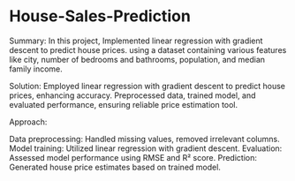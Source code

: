 # House-Sales-Prediction
Summary:
In this project, Implemented linear regression with gradient descent to predict house prices. using a dataset containing various features like city, number of bedrooms and bathrooms, population, and median family income.

Solution:
Employed linear regression with gradient descent to predict house prices, enhancing accuracy. Preprocessed data, trained model, and evaluated performance, ensuring reliable price estimation tool.

Approach:

Data preprocessing: Handled missing values, removed irrelevant columns.
Model training: Utilized linear regression with gradient descent.
Evaluation: Assessed model performance using RMSE and R² score.
Prediction: Generated house price estimates based on trained model.


